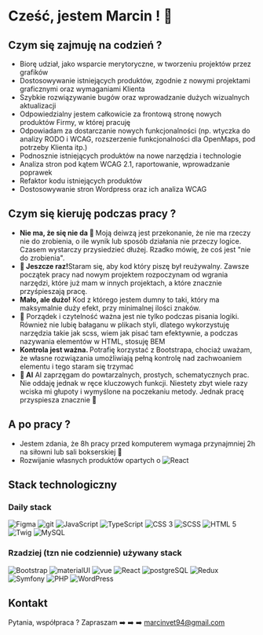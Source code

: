 # Cześć, jestem Marcin ! 👋

## Czym się zajmuję na codzień ?
  <ul>
    <li>Biorę udział, jako wsparcie merytoryczne, w tworzeniu projektów przez grafików</li>
    <li>Dostosowywanie istniejących produktów, zgodnie z nowymi projektami graficznymi oraz wymaganiami Klienta</li>
    <li>Szybkie rozwiązywanie bugów oraz wprowadzanie dużych wizualnych aktualizacji</li>
    <li>Odpowiedzialny jestem całkowicie za frontową stronę nowych produktów Firmy, w której pracuję</li>
    <li>Odpowiadam za dostarczanie nowych funkcjonalności (np. wtyczka do analizy RODO i WCAG, rozszerzenie funkcjonalności dla OpenMaps, pod potrzeby Klienta itp.)</li>
    <li>Podnosznie istniejących produktów na nowe narzędzia i technologie</li>
    <li>Analiza stron pod kątem WCAG 2.1, raportowanie, wprowadzanie poprawek</li>
    <li>Refaktor kodu istniejących produktów</li>
    <li>Dostosowywanie stron Wordpress oraz ich analiza WCAG</li>
  </ul>

## Czym się kieruję podczas pracy ?
<ul>
  <li><b>Nie ma, że się nie da 🙂 </b>Moją deiwzą jest przekonanie, że nie ma rzeczy nie do zrobienia, o ile wynik lub sposób działania nie przeczy logice. Czasem wystarczy przysiedzieć dłużej. Rzadko mówię, że coś jest "nie do zrobienia".</li>
  <li><b>🔁 Jeszcze raz!</b>Staram się, aby kod który piszę był reużywalny. Zawsze początek pracy nad nowym projektem rozpoczynam od wgrania narzędzi, które już mam w innych projektach, a które znacznie przyśpieszają pracę.</li>
  <li><b>Mało, ale dużo!</b> Kod z którego jestem dumny to taki, który ma maksymalnie duży efekt, przy minimalnej ilości znaków.</li>
  <li>🧹 Porządek i czytelność ważna jest nie tylko podczas pisania logiki. Również nie lubię bałaganu w plikach styli, dlatego wykorzystuję narzędzia takie jak scss, wiem jak pisać tam efektywnie, a podczas nazywania elementów w HTML, stosuję BEM</li>
  <li><b>Kontrola jest ważna. </b>Potrafię korzystać z Bootstrapa, chociaż uważam, że własne rozwiązania umożliwiają pełną kontrolę nad zachwoaniem elementu i tego staram się trzymać</li>
  <li><b>🤖 AI</b> AI zaprzęgam do powtarzalnych, prostych, schematycznych prac. Nie oddaję jednak w ręce kluczowych funkcji. Niestety zbyt wiele razy wciska mi głupoty i wymyślone na poczekaniu metody. Jednak pracę przyspiesza znacznie 🙂</li>
</ul>

## A po pracy ?
<ul>
  <li>Jestem zdania, że 8h pracy przed komputerem wymaga przynajmniej 2h na siłowni lub sali bokserskiej 🥊</li>
  <li>Rozwijanie własnych produktów opartych o <img alt="React" src="https://img.shields.io/badge/React-00347C?logo=React&logoColor=00FBFE&style=ShieldStyle" /> </li>
</ul>


## Stack technologiczny
### Daily stack
<p>
<img alt="Figma" src="https://img.shields.io/badge/Figma-f86e5f?logo=Figma&logoColor=white&style=ShieldStyle" />
<img alt="git" src="https://img.shields.io/badge/GIT-black?logo=GIT&logoColor=white&style=ShieldStyle" />
<img alt="JavaScript" src="https://img.shields.io/badge/JavaScript-f0bc05?logo=Javascript&logoColor=black&style=ShieldStyle" />
<img alt="TypeScript" src="https://img.shields.io/badge/TypeScript-4179b9?logo=Typescript&logoColor=white&style=ShieldStyle" />
<img alt="CSS 3" src="https://img.shields.io/badge/CSS-blue?logo=CSS3&logoColor=white&style=ShieldStyle" />
<img alt="SCSS" src="https://img.shields.io/badge/SCSS-c16191?logo=SASS&logoColor=white&style=ShieldStyle" />
<img alt="HTML 5" src="https://img.shields.io/badge/HTML-d94b2a?logo=HTML5&logoColor=white&style=ShieldStyle" />
<img alt="Twig" src="https://img.shields.io/badge/Twig-777BB4?logo=php&logoColor=white&style=ShieldStyle" />
<img alt="MySQL" src="https://img.shields.io/badge/MySQL-4479A1?logo=mysql&logoColor=white&style=ShieldStyle" />
</p>

### Rzadziej (tzn nie codziennie) używany stack
<p>
<img alt="Bootstrap" src="https://img.shields.io/badge/Bootstrap-7046b3?logo=Bootstrap&logoColor=white&style=ShieldStyle" />  
<img alt="materialUI" src="https://img.shields.io/badge/Material UI-007a34?logo=Materialui&logoColor=white&style=ShieldStyle" />
<img alt="vue" src="https://img.shields.io/badge/Vue.js-35495E?style=ShieldStyle&logo=vue.js&logoColor=4FC08D" />
<img alt="React" src="https://img.shields.io/badge/React-00347C?logo=React&logoColor=00FBFE&style=ShieldStyle" />  
<img alt="postgreSQL" src="https://img.shields.io/badge/postgreSQL-007a34?logo=postgreSQL&logoColor=white&style=ShieldStyle" />
<img alt="Redux" src="https://img.shields.io/badge/Redux-7046b3?logo=Redux&logoColor=white&style=ShieldStyle" />
<img alt="Symfony" src="https://img.shields.io/badge/Symfony-000000?logo=symfony&logoColor=white&style=ShieldStyle" />
<img alt="PHP" src="https://img.shields.io/badge/PHP-777BB4?logo=php&logoColor=white&style=ShieldStyle" />  
<img alt="WordPress" src="https://img.shields.io/badge/WordPress-21759B?logo=wordpress&logoColor=white&style=ShieldStyle" />

</p>

## Kontakt
Pytania, współpraca ? Zapraszam ➡️ ➡️ ➡️  <a href="mailto:marcinvet94@gmail.com">marcinvet94@gmail.com</a>

